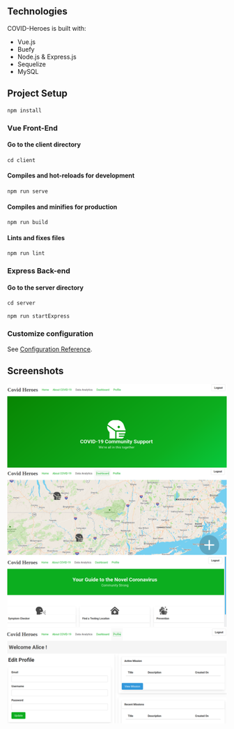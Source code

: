 ## Technologies
COVID-Heroes is built with:
* Vue.js
* Buefy
* Node.js & Express.js
* Sequelize
* MySQL

## Project Setup
```
npm install
```
### Vue Front-End

#### Go to the client directory
```
cd client
```
#### Compiles and hot-reloads for development
```
npm run serve
```

#### Compiles and minifies for production
```
npm run build
```

#### Lints and fixes files
```
npm run lint
```
### Express Back-end

#### Go to the server directory
```
cd server
```
```
npm run startExpress
```
### Customize configuration
See [Configuration Reference](https://cli.vuejs.org/config/).

## Screenshots
![alt text](screenshots/about.png)
![alt text](screenshots/map.png)
![alt text](screenshots/main.png)
![alt text](screenshots/profile.png)
